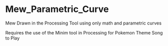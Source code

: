 # Mew_Parametric_Curve
Mew Drawn in the Processing Tool using only math and parametric curves

Requires the use of the Minim tool in Processing for Pokemon Theme Song to Play
